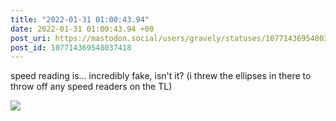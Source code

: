 ```yaml
---
title: "2022-01-31 01:00:43.94"
date: 2022-01-31 01:00:43.94 +00
post_uri: https://mastodon.social/users/gravely/statuses/107714369548037418
post_id: 107714369548037418
---
```

speed reading is... incredibly fake, isn't it? (i threw the ellipses in there to throw off any speed readers on the TL)


![](/images/107714369487083800.jpg)

